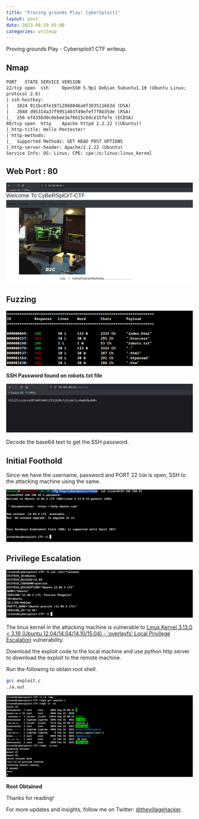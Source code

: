 ```yaml
---
title: "Proving grounds Play: CyberSploit1"
layout: post
date: 2023-08-29 01:00
categories: writeup
---
```


Proving grounds Play - Cybersploit1 CTF writeup.

## Nmap

```text
PORT   STATE SERVICE VERSION
22/tcp open  ssh     OpenSSH 5.9p1 Debian 5ubuntu1.10 (Ubuntu Linux; protocol 2.0)
| ssh-hostkey: 
|   1024 011bc8fe18712860846a9f303511663d (DSA)
|   2048 d95314a37f9951403f49efef7f8b35de (RSA)
|_  256 ef435bd0c0ebee3e76615c6dce15fe7e (ECDSA)
80/tcp open  http    Apache httpd 2.2.22 ((Ubuntu))
|_http-title: Hello Pentester!
| http-methods: 
|_  Supported Methods: GET HEAD POST OPTIONS
|_http-server-header: Apache/2.2.22 (Ubuntu)
Service Info: OS: Linux; CPE: cpe:/o:linux:linux_kernel
```

## Web Port : 80

![img](/assets/images/CTF/Proving_Grounds/Cybersploit1/web.png)

## Fuzzing

![img](/assets/images/CTF/Proving_Grounds/Cybersploit1/files.png)

**SSH Password found on robots.txt file**

![img](/assets/images/CTF/Proving_Grounds/Cybersploit1/flag1.png)

Decode the base64 text to get the SSH password.

## Initial Foothold

Since we have the username, password and PORT 22 `SSH` is open, SSH to the attacking machine using the same.

![img](/assets/images/CTF/Proving_Grounds/Cybersploit1/ssh.png)

## Privilege Escalation

![img](/assets/images/CTF/Proving_Grounds/Cybersploit1/kernel.png)

The linux kernel in the attacking machine is vulnerable to [Linux Kernel 3.13.0 < 3.19 (Ubuntu 12.04/14.04/14.10/15.04) - 'overlayfs' Local Privilege Escalation](https://www.exploit-db.com/exploits/37292) vulnerability.

Download the exploit code to the local machine and use python http server to download the exploit to the remote machine.

Run the following to obtain root shell.

```sh
gcc exploit.c
./a.out
```

![img](/assets/images/CTF/Proving_Grounds/Cybersploit1/root.png)

**Root Obtained**

Thanks for reading!

For more updates and insights, follow me on Twitter: [@thevillagehacker](https://twitter.com/thevillagehackr).